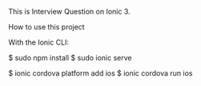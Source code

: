 
This is Interview Question on Ionic 3. 

How to use this project

With the Ionic CLI:

$ sudo npm install
$ sudo ionic serve

$ ionic cordova platform add ios
$ ionic cordova run ios

